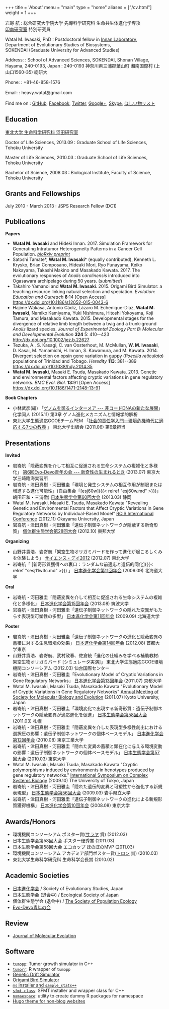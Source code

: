 +++
title = 'About'
menu = "main"
type = "home"
aliases = ["/cv.html"]
weight = 1
+++

岩嵜 航
:   総合研究大学院大学 先導科学研究科 生命共生体進化学専攻\
    [印南研究室](http://www.sendou.soken.ac.jp/esb/innan/InnanLab/)
    特別研究員

Watal M. Iwasaki, PhD
:   Postdoctoral fellow in [Innan Laboratory](http://www.sendou.soken.ac.jp/esb/innan/InnanLab/),\
    Department of Evolutionary Studies of Biosystems,\
    SOKENDAI (Graduate University for Advanced Studies)

Address:
:   School of Advanced Sciences, SOKENDAI,
    Shonan Village, Hayama, 240-0193, Japan
:   240-0193 神奈川県三浦郡葉山町 湘南国際村 (上山口1560-35) 総研大

Phone:
:   +81-46-858-1576

Email:
:   heavy.watalあgmail.com

Find me on
: <a rel="me" href="https://github.com/heavywatal" title="GitHub"><i class="fa fa-fw fa-github"></i>GitHub</a>,
  <a rel="me" href="https://www.facebook.com/heavy.watal"><i class="fa fa-fw fa-facebook-official"></i>Facebook</a>,
  <a rel="me" href="https://twitter.com/heavywatal"><i class="fa fa-fw fa-twitter"></i>Twitter</a>,
  <a rel="me" href="https://plus.google.com/u/0/+WatalMIwasaki"><i class="fa fa-fw fa-google-plus-official"></i>Google+</a>,
  <a rel="me" href="skype:heavy.watal?userinfo"><i class="fa fa-fw fa-skype"></i>Skype</a>,
  [<i class="fa fa-fw fa-amazon"></i>ほしい物リスト](https://www.amazon.co.jp/wishlist/Z62OJBP7VCNP)

<!--more-->

## Education

[東北大学 生命科学研究科 河田研究室](http://meme.biology.tohoku.ac.jp/klabo-wiki/)

Doctor of Life Sciences, 2013.09
:   Graduate School of Life Sciences, Tohoku University

Master of Life Sciences, 2010.03
:   Graduate School of Life Sciences, Tohoku University

Bachelor of Science, 2008.03
:   Biological Institute, Faculty of Science, Tohoku University

## Grants and Fellowships

July 2010 - March 2013
:   JSPS Research Fellow (DC1)

## Publications

**Papers**

- **Watal M. Iwasaki** and Hideki Innan. 2017.
  Simulation Framework for Generating Intratumor Heterogeneity Patterns in a Cancer Cell Population.
  [*bioRxiv preprint*](https://doi.org/10.1101/109801)
- Satoshi Tamate\*, **Watal M. Iwasaki**\* (equally contributed), Kenneth L. Krysko, Brian Composano, Hideaki Mori, Ryo Funayama, Keiko Nakayama, Takashi Makino and Masakado Kawata. 2017.
  The evolutionary responses of *Anolis carolinensis* introduced into Ogasawara archipelago during 50 years.
  (*submitted*)
- Takahiro Yamanoi and **Watal M. Iwasaki**. 2015.
  Origami Bird Simulator: a teaching resource linking natural selection and speciation.
  *Evolution: Education and Outreach* **8**:14
  [Open Access] <https://dx.doi.org/10.1186/s12052-015-0043-6>
- Hajime Wakasa, Antonio Cádiz, Lázaro M. Echenique-Díaz, **Watal M. Iwasaki**, Namiko Kamiyama, Yuki Nishimura, Hitoshi Yokoyama, Koji Tamura, and Masakado Kawata. 2015.
  Developmental stages for the divergence of relative limb length between a twig and a trunk-ground *Anolis* lizard species.
  *Journal of Experimental Zoology Part B: Molecular and Developmental Evolution* **324** 5: 410--423
  <http://dx.doi.org/10.1002/jez.b.22627>
- Tezuka, A., S. Kasagi, C. van Oosterhout, M. McMullan, **W. M. Iwasaki**, D. Kasai, M. Yamamichi, H. Innan, S. Kawamura, and M. Kawata. 2014.
  Divergent selection on opsin gene variation in guppy (*Poecilia reticulata*) populations of Trinidad and Tobago.
  *Heredity* **113**: 381--389
  <https://dx.doi.org/10.1038/hdy.2014.35>
- **Watal M. Iwasaki**, Masaki E. Tsuda, Masakado Kawata. 2013.
  Genetic and environmental factors affecting cryptic variations in gene regulatory networks.
  *BMC Evol. Biol.* **13**:91
  [Open Access] <https://dx.doi.org/10.1186/1471-2148-13-91>

**Book Chapters**

-   小林武彦(編)
    「[ゲノムを司るインターメア --- 非コードDNAの新たな展開](http://amzn.to/2gBXjFb)」
    化学同人 (2015.11) 第3章 ゲノム進化メカニズムと情報学的解析
-   東北大学生態適応GCOEチームPEM
    「[社会的責任学入門—環境危機時代に適応する7つの教養](http://amzn.to/2g1q62j) 」
    東北大学出版会 (2011.06) 第6章担当

## Presentations

**Invited**

-   岩嵜航「隠蔽変異を介して相互に促進される生命システムの複雑化と多様化」 [第6回Evo-Devo青年の会 --- 新奇性の生まれるとき](http://evo-devo.net/events_6th.html) (2013.07) 東京大学三崎臨海実習所
-   岩嵜航・津田真樹・河田雅圭「環境と発生システムの相互作用が制限または増進する進化可能性」(自由集会「[esj60w]({{< relref "esj60w.md" >}})」嶋田正和・三浦徹) [日本生態学会第60回大会](http://www.esj.ne.jp/meeting/60/) (2013.03) 静岡
-   Watal M. Iwasaki, Masaki E. Tsuda, Masakado Kawata "Revealing Genetic and Environmental Factors that Affect Cryptic Variations in Gene Regulatory Networks by Individual-Based Model" [RCIS International Conference](http://tenure5.vbl.okayama-u.ac.jp/RCIS_symposium/) (2012.11) Okayama University, Japan
-   岩嵜航・津田真樹・河田雅圭「遺伝子制御ネットワークが隠蔽する新奇形質」 [個体群生態学会第28回大会](https://sites.google.com/site/populecol28/) (2012.10) 東邦大学

**Organizing**

-   山野井貴浩、岩嵜航「架空生物オリガミバードを作って進化が起こるしくみを体験しよう」
    [サイエンス・デイ2012](http://www.science-day.com/) (2012.07) 東北大学
-   岩嵜航「 [新奇形質獲得への裏口：ランダムな前適応と遺伝的同化]({{< relref "sesj11w3c.md" >}}) 」 [日本進化学会第11回年会](http://genome.ist.hokudai.ac.jp/shinka2009/) (2009.09) 北海道大学

**Oral**

-   岩嵜航・河田雅圭「隠蔽変異を介して相互に促進される生命システムの複雑化と多様化」 [日本進化学会第15回年会](https://sites.google.com/site/tsukubacce/) (2013.08) 筑波大学
-   岩嵜航・津田真樹・河田雅圭「遺伝子制御ネットワークの隠れた変異がもたらす表現型可塑性の多型」 [日本進化学会第11回年会](http://genome.ist.hokudai.ac.jp/shinka2009/) (2009.09) 北海道大学

**Poster**

-   岩嵜航・津田真樹・河田雅圭「遺伝子制御ネットワークの進化と隠蔽変異の蓄積に対する生息環境の効果」
    [日本進化学会第14回年会](http://evolgen.biol.se.tmu.ac.jp/sesj2012/) (2012.08) 首都大学東京
-   山野井貴浩、岩嵜航、武村政春、佐倉統「進化の仕組みを学べる補助教材: 架空生物オリガミバード [シミュレータ実演]」
    東北大学生態適応GCOE環境機関コンソーシアム (2012.03) 仙台国際センター
-   岩嵜航・津田真樹・河田雅圭「Evolutionary Model of Cryptic Variations in Gene Regulatory Networks」 [日本進化学会第13回年会](http://zoo.zool.kyoto-u.ac.jp/zsys/SESJ2011/) (2011.07) 京都大学
-   Watal M. Iwasaki, Masaki Tsuda, Masakado Kawata "Evolutionary Model of Cryptic Variations in Gene Regulatory Networks" [Annual Meeting of Society for Molecular Biology and Evolution](http://smbe2011.com/) (2011.07) Kyoto University, Japan
-   岩嵜航・津田真樹・河田雅圭「環境変化で出現する新奇形質：遺伝子制御ネットワークの隠蔽変異が適応進化を促進」 [日本生態学会第58回大会](http://www.esj.ne.jp/meeting/58/) (2011.03) 札幌
-   岩嵜航・津田真樹・河田雅圭「隠蔽変異を介した表現型多様性創出における選択圧の影響：遺伝子制御ネットワークの個体ベースモデル」 [日本進化学会第12回年会](http://www.evolution.bio.titech.ac.jp/sesj2010/sesj_index.html) (2010.08) 東京工業大学
-   岩嵜航・津田真樹・河田雅圭「隠れた変異の蓄積と顕在化に与える環境変動の影響：遺伝子制御ネットワークの個体ベースモデル」 [日本生態学会第57回大会](http://www.esj.ne.jp/meeting/57/) (2010.03) 東京大学
-   Watal M. Iwasaki, Masaki Tsuda, Masakado Kawata "Cryptic polymorphisms induced by environments in henotypes produced by gene regulatory networks." [International Symposium on Complex Systems Biology](http://chaos.c.u-tokyo.ac.jp/CSB/) (2009.10) The University of Tokyo, Japan
-   岩嵜航・津田真樹・河田雅圭「隠れた遺伝的変異と可塑性から進化する新規表現型」 [日本生態学会第56回大会](http://www.esj.ne.jp/meeting/56/) (2009.03) 岩手県立大学
-   岩嵜航・津田真樹・河田雅圭「遺伝子制御ネットワークの進化による新規形質獲得機構」 [日本進化学会第10回年会](http://wwwsoc.nii.ac.jp/sesj2/nenkai/2008/) (2008.08) 東京大学

## Awards/Honors

-   環境機関コンソーシアム ポスター賞([サラヤ](http://www.saraya.com/) 賞) (2012.03)
-   日本生態学会第58回大会 ポスター優秀賞 (2011.03)
-   日本生態学会第58回大会 エコカップ ほのぼのMVP (2011.03)
-   環境機関コンソーシアム アカデミア部門ポスター賞([トロン](http://www.google.co.jp/search?q=%E4%B8%AD%E9%9D%99%E9%80%8F) 賞) (2010.03)
-   東北大学生命科学研究科 生命科学会長賞 (2010.02)

## Academic Societies

-   [日本進化学会](http://wwwsoc.nii.ac.jp/sesj2/)
    / Society of Evolutionary Studies, Japan
-   [日本生態学会](http://www.esj.ne.jp/esj/) (退会中)
    / [Ecological Society of Japan](http://www.esj.ne.jp/esj/index-e.html)
-   個体群生態学会 (退会中)
    / [The Society of Population Ecology](http://www.populationecology.org/)
-   [Evo-Devo青年の会](http://evo-devo.net/)

## Review

-   [Journal of Molecular Evolution](http://link.springer.com/journal/239)

## Software

-   [`tumopp`](https://github.com/heavywatal/tumopp):
    Tumor growth simulator in C++
-   [`tumorr`](https://github.com/heavywatal/tumorr):
    R wrapper of `tumopp`
-   [Genetic Drift Simulator](https://heavywatal.github.io/driftr.js/)
-   [Origami Bird Simulator](https://github.com/heavywatal/oribir)
-   [`ms` installer and `sample_stats++`](https://github.com/heavywatal/msutils)
-   [`sfmt-class`](https://github.com/heavywatal/sfmt-class):
    SFMT installer and wrapper class for C++
-   [`namaespace`](https://github.com/heavywatal/namaespace):
    utility to create dummy R packages for namespace
-   [Hugo theme for non-blog websites](https://github.com/heavywatal/hugo-theme-nonblog)
